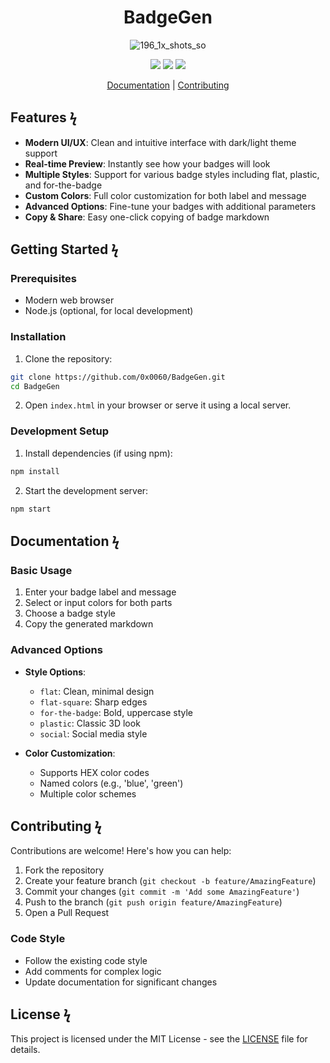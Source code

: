 <div align="center">

# BadgeGen


![196_1x_shots_so](https://github.com/user-attachments/assets/5a0ec3f7-fc5b-4238-8941-955aacb0c1f2)


[![](https://img.shields.io/badge/%20-MIT-000000?style=for-the-badge&labelColor=7b7b7b&logo=github)](https://img.shields.io/github/license/0x0060/BadgeGen)
[![](https://img.shields.io/badge/%20-stars-000000?style=for-the-badge&labelColor=7b7b7b&logo=github)](https://img.shields.io/github/stars/0x0060/BadgeGen)
[![](https://img.shields.io/badge/%20-issues-000000?style=for-the-badge&labelColor=7b7b7b&logo=github)](https://img.shields.io/github/issues/0x0060/BadgeGen)


[Documentation](#documentation) | [Contributing](#contributing)

</div>

## Features ϟ

- **Modern UI/UX**: Clean and intuitive interface with dark/light theme support
- **Real-time Preview**: Instantly see how your badges will look
- **Multiple Styles**: Support for various badge styles including flat, plastic, and for-the-badge
- **Custom Colors**: Full color customization for both label and message
- **Advanced Options**: Fine-tune your badges with additional parameters
- **Copy & Share**: Easy one-click copying of badge markdown

## Getting Started ϟ

### Prerequisites

- Modern web browser
- Node.js (optional, for local development)

### Installation

1. Clone the repository:
```bash
git clone https://github.com/0x0060/BadgeGen.git
cd BadgeGen
```

2. Open `index.html` in your browser or serve it using a local server.

### Development Setup

1. Install dependencies (if using npm):
```bash
npm install
```

2. Start the development server:
```bash
npm start
```

## Documentation ϟ

### Basic Usage

1. Enter your badge label and message
2. Select or input colors for both parts
3. Choose a badge style
4. Copy the generated markdown

### Advanced Options

- **Style Options**:
  - `flat`: Clean, minimal design
  - `flat-square`: Sharp edges
  - `for-the-badge`: Bold, uppercase style
  - `plastic`: Classic 3D look
  - `social`: Social media style

- **Color Customization**:
  - Supports HEX color codes
  - Named colors (e.g., 'blue', 'green')
  - Multiple color schemes

## Contributing ϟ

Contributions are welcome! Here's how you can help:

1. Fork the repository
2. Create your feature branch (`git checkout -b feature/AmazingFeature`)
3. Commit your changes (`git commit -m 'Add some AmazingFeature'`)
4. Push to the branch (`git push origin feature/AmazingFeature`)
5. Open a Pull Request

### Code Style

- Follow the existing code style
- Add comments for complex logic
- Update documentation for significant changes

## License ϟ

This project is licensed under the MIT License - see the [LICENSE](LICENSE) file for details.
